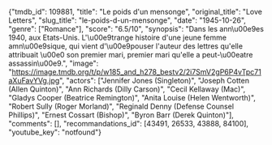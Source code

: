 {"tmdb_id": 109881, "title": "Le poids d'un mensonge", "original_title": "Love Letters", "slug_title": "le-poids-d-un-mensonge", "date": "1945-10-26", "genre": ["Romance"], "score": "6.5/10", "synopsis": "Dans les ann\u00e9es 1940, aux Etats-Unis. L'\u00e9trange histoire d'une jeune femme amn\u00e9sique, qui vient d'\u00e9pouser l'auteur des lettres qu'elle attribuait \u00e0 son premier mari, premier mari qu'elle a peut-\u00eatre assassin\u00e9.", "image": "https://image.tmdb.org/t/p/w185_and_h278_bestv2/2i7SmV2gP6P4vTpc71aXuFavYVg.jpg", "actors": ["Jennifer Jones (Singleton)", "Joseph Cotten (Allen Quinton)", "Ann Richards (Dilly Carson)", "Cecil Kellaway (Mac)", "Gladys Cooper (Beatrice Remington)", "Anita Louise (Helen Wentworth)", "Robert Sully (Roger Morland)", "Reginald Denny (Defense Counsel Phillips)", "Ernest Cossart (Bishop)", "Byron Barr (Derek Quinton)"], "comments": [], "recommandations_id": [43491, 26533, 43888, 84100], "youtube_key": "notfound"}
